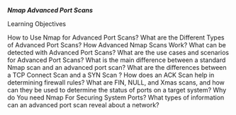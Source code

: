 ***Nmap Advanced Port Scans***

Learning Objectives

How to Use Nmap for Advanced Port Scans?
What are the Different Types of Advanced Port Scans?
How Advanced Nmap Scans Work?
What can be detected with Advanced Port Scans?
What are the use cases and scenarios for Advanced Port Scans?
What is the main difference between a standard Nmap scan and an advanced port scan?
What are the differences between a TCP Connect Scan and a SYN Scan ?
How does an ACK Scan help in determining firewall rules?
What are FIN, NULL, and Xmas scans, and how can they be used to determine the status of ports on a target system?
Why do You need Nmap For Securing System Ports?
What types of information can an advanced port scan reveal about a network?
